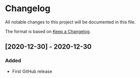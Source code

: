 # Changelog  
All notable changes to this project will be documented in this file.

The format is based on [Keep a Changelog](https://keepachangelog.com/).

## [2020-12-30] - 2020-12-30
### Added
- First GitHub release
